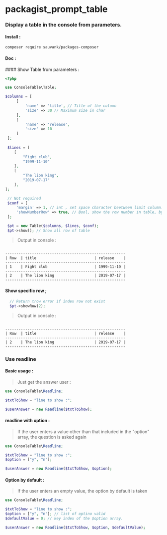 # packagist_prompt_table

### Display a table in the console from parameters.
   
#### Install : 
`composer require sauvank/packages-composer`

#### Doc :

#### Show Table from parameters :

```PHP
<?php

use ConsoleTable\Table;

$columns = [
     [
         'name' => 'title', // Title of the column
         'size' => 30 // Maximum size in char
     ],
     [
         'name' => 'release',
         'size' => 10
     ]
 ];
 
 $lines = [
    [
        "Fight club",
        "1999-11-10"
    ],  
    [
        "The lion king",
        "2019-07-17"
    ],
];

 // Not required
 $conf = [
     'margin' => 1, // int , set space character beetween limit column. Default : 1
     'showNumberRow' => true, // Bool, show the row number in table, by default : true
 ];

 $pt = new Table($columns, $lines, $conf);
 $pt->show(); // Show all row of table

```
> Output in console :
````

------------------------------------------------------
| Row  | title                          | release    |
------------------------------------------------------
| 1    | Fight club                     | 1999-11-10 |
------------------------------------------------------
| 2    | The lion king                  | 2019-07-17 |
------------------------------------------------------

````

#### Show specific row ;

```PHP
  // Return trow error if index row not exist
  $pt->showRow(2);
```


> Output in console :
````

------------------------------------------------------
| Row  | title                          | release    |
------------------------------------------------------
| 2    | The lion king                  | 2019-07-17 |
------------------------------------------------------

````

### Use readline

#### Basic usage :

> Just get the answer user :

```PHP
use ConsoleTable\Readline;

$txtToShow = "line to show :";

$userAnswer = new Readline($txtToShow);

```



#### readline with option : 

> If the user enters a value other than that included in the "option" array, the question is asked again

```PHP
use ConsoleTable\Readline;

$txtToShow = "line to show :";
$option = ["y", "n"];

$userAnswer = new Readline($txtToShow, $option);

```

#### Option by default :
> If the user enters an empty value, the option by default is taken

```PHP
use ConsoleTable\Readline;

$txtToShow = "line to show :";
$option = ["y", "n"]; // list of optino valid
$defaultValue = 0; // key index of the $option array.

$userAnswer = new Readline($txtToShow, $option, $defaultValue);

```
